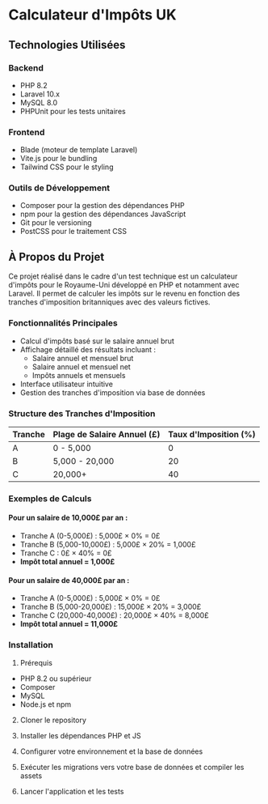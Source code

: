 # Calculateur d'Impôts UK

## Technologies Utilisées

### Backend
- PHP 8.2
- Laravel 10.x
- MySQL 8.0
- PHPUnit pour les tests unitaires

### Frontend
- Blade (moteur de template Laravel)
- Vite.js pour le bundling
- Tailwind CSS pour le styling

### Outils de Développement
- Composer pour la gestion des dépendances PHP
- npm pour la gestion des dépendances JavaScript
- Git pour le versioning
- PostCSS pour le traitement CSS

## À Propos du Projet

Ce projet réalisé dans le cadre d'un test technique est un calculateur d'impôts pour le Royaume-Uni développé en PHP et notamment avec Laravel. Il permet de calculer les impôts sur le revenu en fonction des tranches d'imposition britanniques avec des valeurs fictives.

### Fonctionnalités Principales

- Calcul d'impôts basé sur le salaire annuel brut
- Affichage détaillé des résultats incluant :
  - Salaire annuel et mensuel brut
  - Salaire annuel et mensuel net
  - Impôts annuels et mensuels
- Interface utilisateur intuitive
- Gestion des tranches d'imposition via base de données

### Structure des Tranches d'Imposition

| Tranche | Plage de Salaire Annuel (£) | Taux d'Imposition (%) |
|---------|----------------------------|---------------------|
| A       | 0 - 5,000                 | 0                   |
| B       | 5,000 - 20,000           | 20                  |
| C       | 20,000+                  | 40                  |

### Exemples de Calculs

#### Pour un salaire de 10,000£ par an :
- Tranche A (0-5,000£) : 5,000£ × 0% = 0£
- Tranche B (5,000-10,000£) : 5,000£ × 20% = 1,000£
- Tranche C : 0£ × 40% = 0£
- **Impôt total annuel = 1,000£**

#### Pour un salaire de 40,000£ par an :
- Tranche A (0-5,000£) : 5,000£ × 0% = 0£
- Tranche B (5,000-20,000£) : 15,000£ × 20% = 3,000£
- Tranche C (20,000-40,000£) : 20,000£ × 40% = 8,000£
- **Impôt total annuel = 11,000£**

###  Installation

1. Prérequis
- PHP 8.2 ou supérieur
- Composer
- MySQL
- Node.js et npm

2. Cloner le repository

3. Installer les dépendances PHP et JS

4. Configurer votre environnement et la base de données

5. Exécuter les migrations vers votre base de données et compiler les assets

6. Lancer l'application et les tests